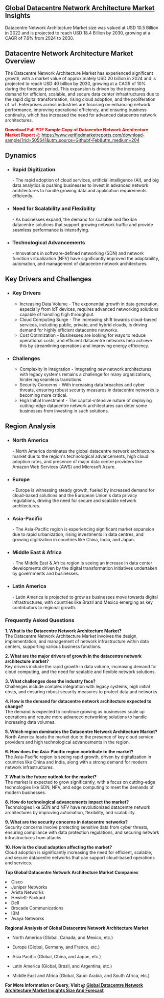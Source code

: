 <h2><a href="https://www.verifiedmarketreports.com/download-sample/?rid=505641&amp;utm_source=Githubf&amp;utm_medium=204" target="_blank">Global Datacentre Network Architecture Market</a> Insights</h2><p>Datacentre Network Architecture Market size was valued at USD 10.5 Billion in 2022 and is projected to reach USD 18.4 Billion by 2030, growing at a CAGR of 7.6% from 2024 to 2030.</p><p><h2>Datacentre Network Architecture Market Overview</h2> <p>The Datacentre Network Architecture Market has experienced significant growth, with a market value of approximately USD 20 billion in 2024 and is projected to reach USD 40 billion by 2030, growing at a CAGR of 10% during the forecast period. This expansion is driven by the increasing demand for efficient, scalable, and secure data center infrastructures due to the rapid digital transformation, rising cloud adoption, and the proliferation of IoT. Enterprises across industries are focusing on enhancing network performance, improving operational efficiency, and ensuring business continuity, which has increased the need for advanced datacentre network architectures. </p> <p><p><span class=""><span style="color: #ff0000;"><strong>Download Full PDF Sample Copy of Datacentre Network Architecture Market Report</strong> @ </span><a href="https://www.verifiedmarketreports.com/download-sample/?rid=505641&amp;utm_source=Githubf-Feb&amp;utm_medium=204" target="_blank">https://www.verifiedmarketreports.com/download-sample/?rid=505641&amp;utm_source=Githubf-Feb&amp;utm_medium=204</a></span></p></p> <h2>Dynamics</h2> <ul> <li><h3>Rapid Digitization</h3> - The rapid adoption of cloud services, artificial intelligence (AI), and big data analytics is pushing businesses to invest in advanced network architectures to handle growing data and application requirements efficiently.</li> <li><h3>Need for Scalability and Flexibility</h3> - As businesses expand, the demand for scalable and flexible datacentre solutions that support growing network traffic and provide seamless performance is intensifying.</li> <li><h3>Technological Advancements</h3> - Innovations in software-defined networking (SDN) and network function virtualization (NFV) have significantly improved the adaptability, automation, and management of datacentre network architectures.</li> </ul> <h2>Key Drivers and Challenges</h2> <ul> <li><h3>Key Drivers</h3> <ul> <li>Increasing Data Volume - The exponential growth in data generation, especially from IoT devices, requires advanced networking solutions capable of handling high throughput.</li> <li>Cloud Computing Surge - The increasing shift towards cloud-based services, including public, private, and hybrid clouds, is driving demand for highly efficient datacentre networks.</li> <li>Cost Optimization - Businesses are looking for ways to reduce operational costs, and efficient datacentre networks help achieve this by streamlining operations and improving energy efficiency.</li> </ul> </li> <li><h3>Challenges</h3> <ul> <li>Complexity in Integration - Integrating new network architectures with legacy systems remains a challenge for many organizations, hindering seamless transitions.</li> <li>Security Concerns - With increasing data breaches and cyber threats, ensuring robust security measures in datacentre networks is becoming more critical.</li> <li>High Initial Investment - The capital-intensive nature of deploying cutting-edge datacentre network architectures can deter some businesses from investing in such solutions.</li> </ul> </li> </ul> <h2>Region Analysis</h2> <ul> <li><h3>North America</h3> - North America dominates the global datacentre network architecture market due to the region's technological advancements, high cloud adoption rates, and presence of major data centre providers like Amazon Web Services (AWS) and Microsoft Azure.</li> <li><h3>Europe</h3> - Europe is witnessing steady growth, fueled by increased demand for cloud-based solutions and the European Union's data privacy regulations, driving the need for secure and scalable network architectures.</li> <li><h3>Asia-Pacific</h3> - The Asia-Pacific region is experiencing significant market expansion due to rapid urbanization, rising investments in data centres, and growing digitization in countries like China, India, and Japan.</li> <li><h3>Middle East & Africa</h3> - The Middle East & Africa region is seeing an increase in data center developments driven by the digital transformation initiatives undertaken by governments and businesses.</li> <li><h3>Latin America</h3> - Latin America is projected to grow as businesses move towards digital infrastructures, with countries like Brazil and Mexico emerging as key contributors to regional growth.</li> </ul> <h3>Frequently Asked Questions</h3> <p><strong>1. What is the Datacentre Network Architecture Market?</strong><br>The Datacentre Network Architecture Market involves the design, implementation, and management of network infrastructure within data centers, supporting various business functions.</p> <p><strong>2. What are the major drivers of growth in the datacentre network architecture market?</strong><br>Key drivers include the rapid growth in data volume, increasing demand for cloud computing, and the need for scalable and flexible network solutions.</p> <p><strong>3. What challenges does the industry face?</strong><br>Challenges include complex integration with legacy systems, high initial costs, and ensuring robust security measures to protect data and networks.</p> <p><strong>4. How is the demand for datacentre network architecture expected to change?</strong><br>The demand is expected to continue growing as businesses scale up operations and require more advanced networking solutions to handle increasing data volumes.</p> <p><strong>5. Which region dominates the Datacentre Network Architecture Market?</strong><br>North America leads the market due to the presence of key cloud service providers and high technological advancements in the region.</p> <p><strong>6. How does the Asia-Pacific region contribute to the market?</strong><br>The Asia-Pacific region is seeing rapid growth, driven by digitalization in countries like China and India, along with a strong demand for modern network infrastructures.</p> <p><strong>7. What is the future outlook for the market?</strong><br>The market is expected to grow significantly, with a focus on cutting-edge technologies like SDN, NFV, and edge computing to meet the demands of modern businesses.</p> <p><strong>8. How do technological advancements impact the market?</strong><br>Technologies like SDN and NFV have revolutionized datacentre network architectures by improving automation, flexibility, and scalability.</p> <p><strong>9. What are the security concerns in datacentre networks?</strong><br>Security concerns involve protecting sensitive data from cyber threats, ensuring compliance with data protection regulations, and securing network infrastructures from attacks.</p> <p><strong>10. How is the cloud adoption affecting the market?</strong><br>Cloud adoption is significantly increasing the need for efficient, scalable, and secure datacentre networks that can support cloud-based operations and services.</p> </p><p><strong>Top Global Datacentre Network Architecture Market Companies</strong></p><div data-test-id=""><p><li>Cisco</li><li> Juniper Networks</li><li> Arista Networks</li><li> Hewlett-Packard</li><li> Dell</li><li> Brocade Communications</li><li> IBM</li><li> Avaya Networks</li></p><div><strong>Regional Analysis of&nbsp;Global Datacentre Network Architecture Market</strong></div><ul><li dir="ltr"><p dir="ltr">North America&nbsp;(Global, Canada, and Mexico, etc.)</p></li><li dir="ltr"><p dir="ltr">Europe (Global, Germany, and France, etc.)</p></li><li dir="ltr"><p dir="ltr">Asia Pacific&nbsp;(Global, China, and Japan, etc.)</p></li><li dir="ltr"><p dir="ltr">Latin America&nbsp;(Global, Brazil, and Argentina, etc.)</p></li><li dir="ltr">Middle East and Africa&nbsp;(Global, Saudi Arabia, and South Africa, etc.)</li></ul><p><strong>For More Information or Query, Visit @&nbsp;</strong><strong><a href="https://www.verifiedmarketreports.com/product/datacentre-network-architecture-market-size-and-forecast/?utm_source=Githubf&amp;utm_medium=204" target="_blank">Global Datacentre Network Architecture Market Insights Size And Forecast</a></strong></p></div>
